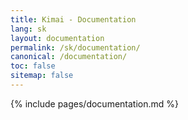 ```yaml
---
title: Kimai - Documentation
lang: sk
layout: documentation
permalink: /sk/documentation/
canonical: /documentation/
toc: false
sitemap: false
---
```


{% include pages/documentation.md %}
